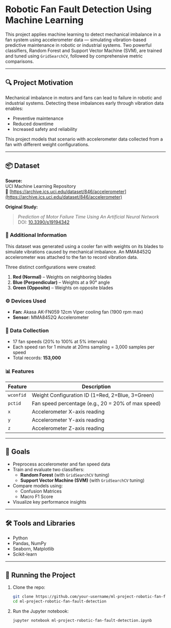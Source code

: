 
# Robotic Fan Fault Detection Using Machine Learning

This project applies machine learning to detect mechanical imbalance in a fan system using accelerometer data — simulating vibration-based predictive maintenance in robotic or industrial systems. Two powerful classifiers, Random Forest and Support Vector Machine (SVM), are trained and tuned using `GridSearchCV`, followed by comprehensive metric comparisons.

---

## 🔍 Project Motivation

Mechanical imbalance in motors and fans can lead to failure in robotic and industrial systems. Detecting these imbalances early through vibration data enables:
- Preventive maintenance  
- Reduced downtime  
- Increased safety and reliability  

This project models that scenario with accelerometer data collected from a fan with different weight configurations.

---

## 📦 Dataset

**Source:**  
UCI Machine Learning Repository  
🔗 [https://archive.ics.uci.edu/dataset/846/accelerometer](https://archive.ics.uci.edu/dataset/846/accelerometer)

**Original Study:**  
> _Prediction of Motor Failure Time Using An Artificial Neural Network_  
> DOI: [10.3390/s19194342](https://doi.org/10.3390/s19194342)

### 📘 Additional Information

This dataset was generated using a cooler fan with weights on its blades to simulate vibrations caused by mechanical imbalance. An MMA8452Q accelerometer was attached to the fan to record vibration data.

Three distinct configurations were created:
1. **Red (Normal)** – Weights on neighboring blades  
2. **Blue (Perpendicular)** – Weights at a 90° angle  
3. **Green (Opposite)** – Weights on opposite blades  

### ⚙️ Devices Used
- **Fan:** Akasa AK-FN059 12cm Viper cooling fan (1900 rpm max)
- **Sensor:** MMA8452Q Accelerometer

### 🧪 Data Collection
- 17 fan speeds (20% to 100% at 5% intervals)  
- Each speed ran for 1 minute at 20ms sampling = 3,000 samples per speed  
- Total records: **153,000**

### 📊 Features
| Feature   | Description                                                  |
|-----------|--------------------------------------------------------------|
| `wconfid` | Weight Configuration ID (1=Red, 2=Blue, 3=Green)             |
| `pctid`   | Fan speed percentage (e.g., 20 = 20% of max speed)           |
| `x`       | Accelerometer X-axis reading                                 |
| `y`       | Accelerometer Y-axis reading                                 |
| `z`       | Accelerometer Z-axis reading                                 |

---

## 🎯 Goals

- Preprocess accelerometer and fan speed data  
- Train and evaluate two classifiers:
  - **Random Forest** (with `GridSearchCV` tuning)  
  - **Support Vector Machine (SVM)** (with `GridSearchCV` tuning)  
- Compare models using:
  - Confusion Matrices  
  - Macro F1 Score   
- Visualize key performance insights

---

## 🛠️ Tools and Libraries

- Python  
- Pandas, NumPy  
- Seaborn, Matplotlib  
- Scikit-learn  

---

## 🚀 Running the Project

1. Clone the repo:
   ```bash
   git clone https://github.com/your-username/ml-project-robotic-fan-fault-detection.git
   cd ml-project-robotic-fan-fault-detection
   ```

2. Run the Jupyter notebook:
   ```bash
   jupyter notebook ml-project-robotic-fan-fault-detection.ipynb
   ```
